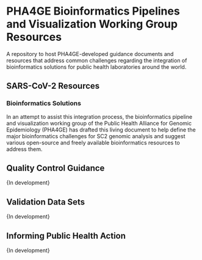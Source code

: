 # PHA4GE Bioinformatics Pipelines and Visualization Working Group Resources
A repository to host PHA4GE-developed guidance documents and resources that address common challenges regarding the integration of bioinformatics solutions for public health laboratories around the world.


## SARS-CoV-2 Resources
### Bioinformatics Solutions
In an attempt to assist this integration process, the bioinformatics pipeline and visualization working group of the Public Health Alliance for Genomic Epidemiology (PHA4GE) has drafted this living document to help define the major bioinformatics challenges for SC2 genomic analysis and suggest various open-source and freely available bioinformatics resources to address them.
## Quality Control Guidance
{In development}
## Validation Data Sets
{In development}
## Informing Public Health Action
{In development}
